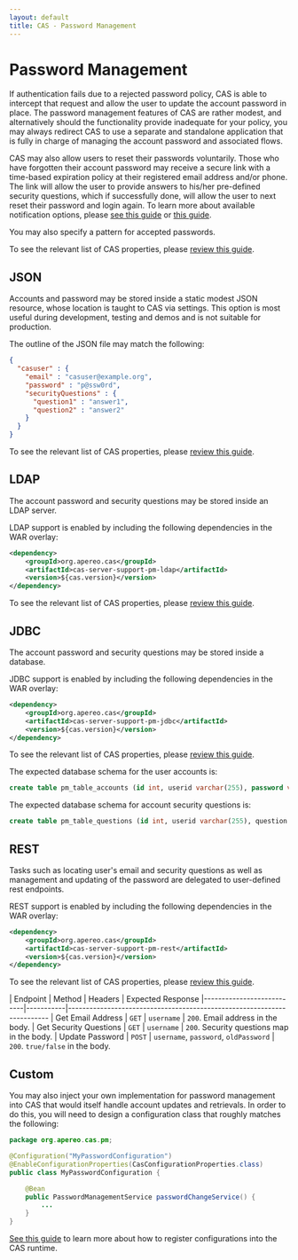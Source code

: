 ```yaml
---
layout: default
title: CAS - Password Management
---
```


# Password Management

If authentication fails due to a rejected password policy, CAS is able to intercept
that request and allow the user to update the account password in place. The password management features of CAS are rather modest, and alternatively should the functionality provide inadequate for your policy, you may always redirect CAS to use a separate and standalone application that is fully in charge of managing the account password and associated flows.

CAS may also allow users to reset their passwords voluntarily. Those who have forgotten their account password
may receive a secure link with a time-based expiration policy at their registered email address and/or phone. The link
will allow the user to provide answers to his/her pre-defined security questions, which if successfully done,
will allow the user to next reset their password and login again. To learn more about available notification options, please [see this guide](SMS-Messaging-Configuration.html)
or [this guide](Sending-Email-Configuration.html).

You may also specify a pattern for accepted passwords. 

To see the relevant list of CAS properties, please [review this guide](Configuration-Properties.html#password-management).

## JSON

Accounts and password may be stored inside a static modest JSON resource, whose location is taught to CAS via settings.
This option is most useful during development, testing and demos and is not suitable for production.

The outline of the JSON file may match the following:

```json
{
  "casuser" : {
    "email" : "casuser@example.org",
    "password" : "p@ssw0rd",
    "securityQuestions" : {
      "question1" : "answer1",
      "question2" : "answer2"
    }
  }
}
```

To see the relevant list of CAS properties, please [review this guide](Configuration-Properties.html#json-password-management).

## LDAP

The account password and security questions may be stored inside an LDAP server.

LDAP support is enabled by including the following dependencies in the WAR overlay:

```xml
<dependency>
    <groupId>org.apereo.cas</groupId>
    <artifactId>cas-server-support-pm-ldap</artifactId>
    <version>${cas.version}</version>
</dependency>
```

To see the relevant list of CAS properties, please [review this guide](Configuration-Properties.html#ldap-password-management).

## JDBC

The account password and security questions may be stored inside a database.

JDBC support is enabled by including the following dependencies in the WAR overlay:

```xml
<dependency>
    <groupId>org.apereo.cas</groupId>
    <artifactId>cas-server-support-pm-jdbc</artifactId>
    <version>${cas.version}</version>
</dependency>
```

To see the relevant list of CAS properties, please [review this guide](Configuration-Properties.html#jdbc-password-management).

The expected database schema for the user accounts is:

```sql
create table pm_table_accounts (id int, userid varchar(255), password varchar(255), email varchar(255));
```

The expected database schema for account security questions is:

```sql
create table pm_table_questions (id int, userid varchar(255), question varchar(255), answer varchar(255);
```

## REST

Tasks such as locating user's email and security questions as well as management
and updating of the password are delegated to user-defined rest endpoints.

REST support is enabled by including the following dependencies in the WAR overlay:

```xml
<dependency>
    <groupId>org.apereo.cas</groupId>
    <artifactId>cas-server-support-pm-rest</artifactId>
    <version>${cas.version}</version>
</dependency>
```

To see the relevant list of CAS properties, please [review this guide](Configuration-Properties.html#rest-password-management).

| Endpoint                  | Method    | Headers             | Expected Response
|---------------------------|-----------|------------------------------------------------------------------------
| Get Email Address         | `GET`     | `username`          | `200`. Email address in the body.
| Get Security Questions    | `GET`     | `username`          | `200`. Security questions map in the body.
| Update Password           | `POST`    | `username`, `password`, `oldPassword` | `200`. `true/false` in the body.

## Custom

You may also inject your own implementation for password management into CAS that would itself handle account updates and retrievals.
In order to do this, you will need to design a configuration class that roughly matches the following: 

```java
package org.apereo.cas.pm;

@Configuration("MyPasswordConfiguration")
@EnableConfigurationProperties(CasConfigurationProperties.class)
public class MyPasswordConfiguration {

    @Bean
    public PasswordManagementService passwordChangeService() {
        ...
    }
}
```

[See this guide](Configuration-Management-Extensions.html) to learn more about how to register configurations into the CAS runtime.